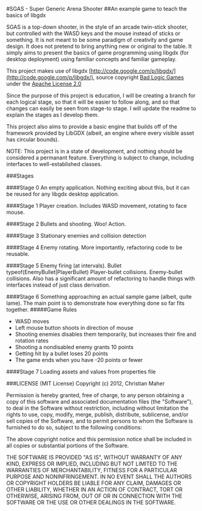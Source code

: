 #SGAS - Super Generic Arena Shooter
##An example game to teach the basics of libgdx

SGAS is a top-down shooter, in the style of an arcade twin-stick shooter, but controlled with the WASD keys and the mouse instead of sticks or something.  It is not meant to be some paradigm of creativity and game design. It does not pretend to bring anything new or original to the table.  It simply aims to present the basics of game programming using libgdx (for desktop deployment) using familiar concepts and familiar gameplay.

This project makes use of libgdx [http://code.google.com/p/libgdx/](http://code.google.com/p/libgdx/), source copyright [Bad Logic Games](http://www.badlogicgames.com/wordpress/) under the [Apache License 2.0](http://www.apache.org/licenses/LICENSE-2.0.html) 

Since the purpose of this project is education, I will be creating a branch for each logical stage, so that it will be easier to follow along, and so that changes can easily be seen from stage-to stage.  I will update the readme to explain the stages as I develop them.

This project also aims to provide a basic engine that builds off of the framework provided by LibGDX (albeit, an engine where every visible asset has circular bounds).

NOTE: This project is in a state of development, and nothing should be considered a permanant feature.  Everything is subject to change, including interfaces to well-established classes.

###Stages

####Stage 0
An empty application.  Nothing exciting about this, but it can be reused for any libgdx desktop application.

####Stage 1
Player creation.  Includes WASD movement, rotating to face mouse.

####Stage 2
Bullets and shooting.  Woo! Action.

####Stage 3
Stationary enemies and collision detection

####Stage 4
Enemy rotating.  More importantly, refactoring code to be reusable.

####Stage 5
Enemy firing (at intervals).  Bullet typeof(EnemyBullet|PlayerBullet) Player-bullet collisions. Enemy-bullet collisions.  Also has a significant amount of refactoring to handle things with interfaces instead of just class derivation.

####Stage 6
Something approaching an actual sample game (albeit, quite lame).  The main point is to demonstrate how everything done so far fits together.
#####Game Rules
+ WASD moves
+ Left mouse button shoots in direction of mouse
+ Shooting enemies disables them temporarily, but increases their fire and rotation rates
+ Shooting a nondisabled enemy grants 10 points
+ Getting hit by a bullet loses 20 points
+ The game ends when you have -20 points or fewer


####Stage 7
Loading assets and values from properties file


###LICENSE  (MIT License)
Copyright (c) 2012, Christian Maher

Permission is hereby granted, free of charge, to any person obtaining a copy of this software and associated documentation files (the "Software"), to deal in the Software without restriction, including without limitation the rights to use, copy, modify, merge, publish, distribute, sublicense, and/or sell copies of the Software, and to permit persons to whom the Software is furnished to do so, subject to the following conditions:

The above copyright notice and this permission notice shall be included in all copies or substantial portions of the Software.

THE SOFTWARE IS PROVIDED "AS IS", WITHOUT WARRANTY OF ANY KIND, EXPRESS OR IMPLIED, INCLUDING BUT NOT LIMITED TO THE WARRANTIES OF MERCHANTABILITY, FITNESS FOR A PARTICULAR PURPOSE AND NONINFRINGEMENT. IN NO EVENT SHALL THE AUTHORS OR COPYRIGHT HOLDERS BE LIABLE FOR ANY CLAIM, DAMAGES OR OTHER LIABILITY, WHETHER IN AN ACTION OF CONTRACT, TORT OR OTHERWISE, ARISING FROM, OUT OF OR IN CONNECTION WITH THE SOFTWARE OR THE USE OR OTHER DEALINGS IN THE SOFTWARE.

